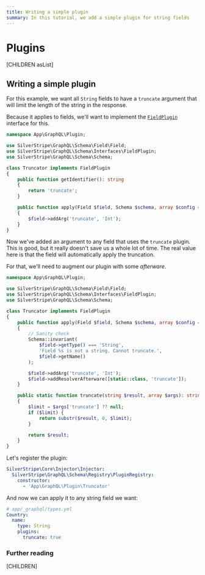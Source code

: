 ```yaml
---
title: Writing a simple plugin
summary: In this tutorial, we add a simple plugin for string fields
---
```


# Plugins

[CHILDREN asList]

## Writing a simple plugin

For this example, we want all `String` fields to have a `truncate` argument that will limit the length of the string
in the response.

Because it applies to fields, we'll want to implement the [`FieldPlugin`](api:SilverStripe\GraphQL\Schema\Interfaces\FieldPlugin)
interface for this.

```php
namespace App\GraphQL\Plugin;

use SilverStripe\GraphQL\Schema\Field\Field;
use SilverStripe\GraphQL\Schema\Interfaces\FieldPlugin;
use SilverStripe\GraphQL\Schema\Schema;

class Truncator implements FieldPlugin
{
    public function getIdentifier(): string
    {
        return 'truncate';
    }

    public function apply(Field $field, Schema $schema, array $config = [])
    {
        $field->addArg('truncate', 'Int');
    }
}
```

Now we've added an argument to any field that uses the `truncate` plugin. This is good, but it really
doesn't save us a whole lot of time. The real value here is that the field will automatically apply the truncation.

For that, we'll need to augment our plugin with some *afterware*.

```php
namespace App\GraphQL\Plugin;

use SilverStripe\GraphQL\Schema\Field\Field;
use SilverStripe\GraphQL\Schema\Interfaces\FieldPlugin;
use SilverStripe\GraphQL\Schema\Schema;

class Truncator implements FieldPlugin
{
    public function apply(Field $field, Schema $schema, array $config = [])
    {
        // Sanity check
        Schema::invariant(
            $field->getType() === 'String',
            'Field %s is not a string. Cannot truncate.',
            $field->getName()
        );

        $field->addArg('truncate', 'Int');
        $field->addResolverAfterware([static::class, 'truncate']);
    }

    public static function truncate(string $result, array $args): string
    {
        $limit = $args['truncate'] ?? null;
        if ($limit) {
            return substr($result, 0, $limit);
        }

        return $result;
    }
}
```

Let's register the plugin:

```yml
SilverStripe\Core\Injector\Injector:
  SilverStripe\GraphQL\Schema\Registry\PluginRegistry:
    constructor:
      - 'App\GraphQL\Plugin\Truncator'
```

And now we can apply it to any string field we want:

```yml
# app/_graphql/types.yml
Country:
  name:
    type: String
    plugins:
      truncate: true
```

### Further reading

[CHILDREN]
